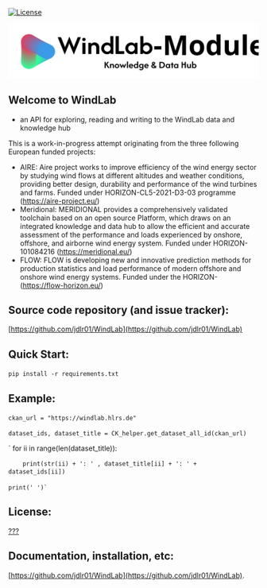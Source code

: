 [![License](??)](??)

![WindLab](https://github.com/jdlr01/WindLab/blob/main/WindLab_logo.svg)

## Welcome to WindLab
- an API for exploring, reading and writing to the WindLab data and knowledge hub


This is a work-in-progress attempt originating from the three following European funded projects:
- AIRE: Aire project works to improve efficiency of the wind energy sector by studying wind flows at different altitudes and weather conditions, providing better design, durability and performance of the wind turbines and farms. Funded under HORIZON-CL5-2021-D3-03 programme (https://aire-project.eu/)
- Meridional: MERIDIONAL provides a comprehensively validated toolchain based on an open source Platform, which draws on an integrated knowledge and data hub to allow the efficient and accurate assessment of the performance and loads experienced by onshore, offshore, and airborne wind energy system. Funded under HORIZON-101084216 (https://meridional.eu/)
- FLOW: FLOW is developing new and innovative prediction methods for production statistics and load performance of modern offshore and onshore wind energy systems. Funded under the HORIZON- (https://flow-horizon.eu/)





## Source code repository (and issue tracker):

[https://github.com/jdlr01/WindLab](https://github.com/jdlr01/WindLab)


## Quick Start:

`pip install -r requirements.txt`


## Example:

`ckan_url = "https://windlab.hlrs.de" `

`dataset_ids, dataset_title = CK_helper.get_dataset_all_id(ckan_url)`

`    for ii in range(len(dataset_title)):
	
        print(str(ii) + ': ' , dataset_title[ii] + ': ' +  dataset_ids[ii]) 
		
    print(' ')`
	
	
## License:
[???]()

## Documentation, installation, etc:

[https://github.com/jdlr01/WindLab](https://github.com/jdlr01/WindLab).


